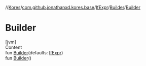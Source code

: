 //[Kores](../../../index.md)/[com.github.jonathanxd.kores.base](../../index.md)/[IfExpr](../index.md)/[Builder](index.md)/[Builder](-builder.md)



# Builder  
[jvm]  
Content  
fun [Builder](-builder.md)(defaults: [IfExpr](../index.md))  
fun [Builder](-builder.md)()  




